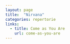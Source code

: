 ```yaml
---
layout: page
title:  "Nirvana"
categories: repertorie
links:
  - title: Come as You Are
    url: come-as-you-are
---
```

